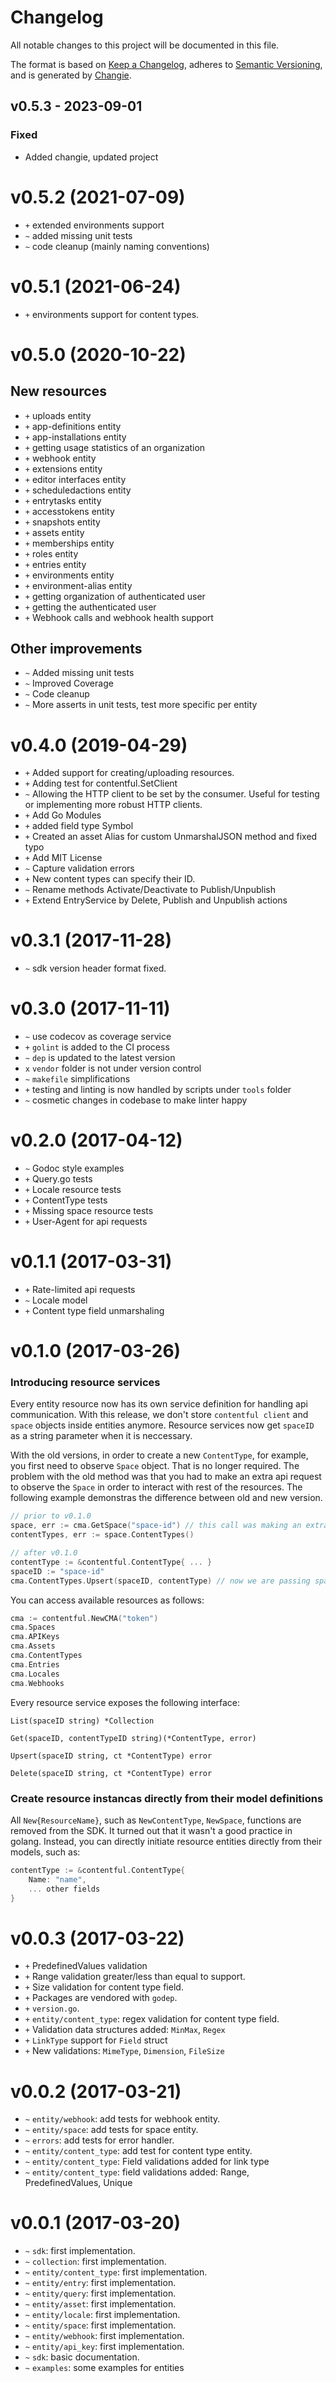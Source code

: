 # Changelog
All notable changes to this project will be documented in this file.

The format is based on [Keep a Changelog](https://keepachangelog.com/en/1.0.0/),
adheres to [Semantic Versioning](https://semver.org/spec/v2.0.0.html),
and is generated by [Changie](https://github.com/miniscruff/changie).


## v0.5.3 - 2023-09-01
### Fixed
* Added changie, updated project

v0.5.2 (2021-07-09)
===================
* `+` extended environments support 
* `~` added missing unit tests
* `~` code cleanup (mainly naming conventions)


v0.5.1 (2021-06-24)
===================
* `+` environments support for content types.


v0.5.0 (2020-10-22)
===================

New resources
-------------
* `+` uploads entity
* `+` app-definitions entity
* `+` app-installations entity
* `+` getting usage statistics of an organization
* `+` webhook entity
* `+` extensions entity
* `+` editor interfaces entity
* `+` scheduledactions entity
* `+` entrytasks entity
* `+` accesstokens entity
* `+` snapshots entity
* `+` assets entity
* `+` memberships entity
* `+` roles entity
* `+` entries entity
* `+` environments entity
* `+` environment-alias entity
* `+` getting organization of authenticated user
* `+` getting the authenticated user
* `+` Webhook calls and webhook health support

Other improvements
------------------
* `~` Added missing unit tests
* `~` Improved Coverage
* `~` Code cleanup
* `~` More asserts in unit tests, test more specific per entity


v0.4.0 (2019-04-29)
===================
* `+` Added support for creating/uploading resources.
* `+` Adding test for contentful.SetClient
* `~` Allowing the HTTP client to be set by the consumer. Useful for testing or implementing more robust HTTP clients.
* `+` Add Go Modules
* `+` added field type Symbol
* `+` Created an asset Alias for custom UnmarshalJSON method and fixed typo
* `+` Add MIT License
* `~` Capture validation errors
* `+` New content types can specify their ID.
* `~` Rename methods Activate/Deactivate to Publish/Unpublish
* `+` Extend EntryService by Delete, Publish and Unpublish actions


v0.3.1 (2017-11-28)
===================
* `~` sdk version header format fixed.
  

v0.3.0 (2017-11-11)
===================
* `~` use codecov as coverage service
* `+` `golint` is added to the CI process
* `~` `dep` is updated to the latest version
* `x` `vendor` folder is not under version control
* `~` `makefile` simplifications
* `+` testing and linting is now handled by scripts under `tools` folder
* `~` cosmetic changes in codebase to make linter happy


v0.2.0 (2017-04-12)
===================
* `~` Godoc style examples
* `+` Query.go tests
* `+` Locale resource tests
* `+` ContentType tests
* `+` Missing space resource tests
* `+` User-Agent for api requests


v0.1.1 (2017-03-31)
===================

* `+` Rate-limited api requests
* `~` Locale model
* `+` Content type field unmarshaling

v0.1.0 (2017-03-26)
===================

### Introducing resource services
Every entity resource now has its own service definition for handling api communication. With this release, we don't store `contentful client` and `space` objects inside entities anymore. Resource services now get `spaceID` as a string parameter when it is neccessary.

With the old versions, in order to create a new `ContentType`, for example, you first need to observe `Space` object. That is no longer required. The problem with the old method was that you had to make an extra api request to observe the `Space` in order to interact with rest of the resources. The following example demonstras the difference between old and new version.

```go
// prior to v0.1.0
space, err := cma.GetSpace("space-id") // this call was making an extra api call
contentTypes, err := space.ContentTypes()

// after v0.1.0
contentType := &contentful.ContentType{ ... }
spaceID := "space-id"
cma.ContentTypes.Upsert(spaceID, contentType) // now we are passing spaceID as string
```

You can access available resources as follows:

```go
cma := contentful.NewCMA("token")
cma.Spaces
cma.APIKeys
cma.Assets
cma.ContentTypes
cma.Entries
cma.Locales
cma.Webhooks
```

Every resource service exposes the following interface:

`List(spaceID string) *Collection`

`Get(spaceID, contentTypeID string)(*ContentType, error)`

`Upsert(spaceID string, ct *ContentType) error`

`Delete(spaceID string, ct *ContentType) error`

### Create resource instancas directly from their model definitions

All `New{ResourceName}`, such as `NewContentType`, `NewSpace`, functions are removed from the SDK. It turned out that it wasn't a good practice in golang. Instead, you can directly initiate resource entities directly from their models, such as:

```go
contentType := &contentful.ContentType{
    Name: "name",
    ... other fields
}
```


v0.0.3 (2017-03-22)
===================
* `+` PredefinedValues validation
* `+` Range validation greater/less than equal to support.
* `+` Size validation for content type field.
* `+` Packages are vendored with `godep`.
* `+` `version.go`.
* `+` `entity/content_type`: regex validation for content type field.
* `+` Validation data structures added: `MinMax`, `Regex`
* `+` `LinkType` support for `Field` struct
* `+` New validations: `MimeType`, `Dimension`, `FileSize`


v0.0.2 (2017-03-21)
===================
* `~` `entity/webhook`: add tests for webhook entity.
* `~` `entity/space`: add tests for space entity.
* `~` `errors`: add tests for error handler.
* `~` `entity/content_type`: add test for content type entity.
* `~` `entity/content_type`: Field validations added for link type
* `~` `entity/content_type`: field validations added: Range, PredefinedValues, Unique


v0.0.1 (2017-03-20)
===================
* `~` `sdk`: first implementation.
* `~` `collection`: first implementation.
* `~` `entity/content_type`: first implementation.
* `~` `entity/entry`: first implementation.
* `~` `entity/query`: first implementation.
* `~` `entity/asset`: first implementation.
* `~` `entity/locale`: first implementation.
* `~` `entity/space`: first implementation.
* `~` `entity/webhook`: first implementation.
* `~` `entity/api_key`: first implementation.
* `~` `sdk`: basic documentation.
* `~` `examples`: some examples for entities
